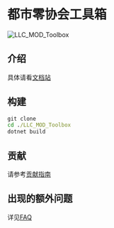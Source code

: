 # 都市零协会工具箱

![LLC_MOD_Toolbox](https://socialify.git.ci/LocalizeLimbusCompany/LLC_MOD_Toolbox/image?description=1&descriptionEditable=%E9%83%BD%E5%B8%82%E9%9B%B6%E5%8D%8F%E4%BC%9A%E5%B7%A5%E5%85%B7%E7%AE%B1&font=Inter&forks=1&issues=1&language=1&logo=https%3A%2F%2Fwww.zeroasso.top%2Fimg%2Flogo.png&name=1&owner=1&pattern=Circuit%20Board&pulls=1&stargazers=1&theme=Light)

## 介绍

具体请看[文档站](https://www.zeroasso.top)

## 构建

```cmd
git clone
cd ./LLC_MOD_Toolbox
dotnet build
```

## 贡献

请参考[贡献指南](./docs/CONTRIBUTING.md)

## 出现的额外问题

详见[FAQ](./docs/FAQ.md)